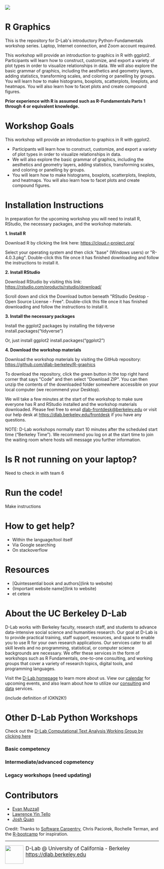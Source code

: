 ![](/visuals/iris_compound.jpg)

# R Graphics

This is the repository for D-Lab's introductory Python-Fundamentals workshop series. Laptop, Internet connection, and Zoom account required.

This workshop will provide an introduction to graphics in R with ggplot2. Participants will learn how to construct, customize, and export a variety of plot types in order to visualize relationships in data. We will also explore the basic grammar of graphics, including the aesthetics and geometry layers, adding statistics, transforming scales, and coloring or panelling by groups. You will learn how to make histograms, boxplots, scatterplots, lineplots, and heatmaps. You will also learn how to facet plots and create compound figures. 

**Prior experience with R is assumed such as R-Fundamentals Parts 1 through 4 or equivalent knowledge.**

# Workshop Goals

This workshop will provide an introduction to graphics in R with ggplot2. 
* Participants will learn how to construct, customize, and export a variety of plot types in order to visualize relationships in data. 
* We will also explore the basic grammar of graphics, including the aesthetics and geometry layers, adding statistics, transforming scales, and coloring or panelling by groups. 
* You will learn how to make histograms, boxplots, scatterplots, lineplots, and heatmaps. You will also learn how to facet plots and create compound figures. 

# Installation Instructions

In preparation for the upcoming workshop you will need to install R, RStudio, the necessary packages, and the workshop materials.

**1. Install R**

Download R by clicking the link here: https://cloud.r-project.org/

Select your operating system and then click "base" (Windows users) or "R-4.0.3.pkg". Double-click this file once it has finished downloading and follow the instructions to install it.

**2. Install RStudio**

Download RStudio by visiting this link: https://rstudio.com/products/rstudio/download/

Scroll down and click the Download button beneath "RStudio Desktop - Open Source License - Free". Double-click this file once it has finished downloading and follow the instructions to install it.

**3. Install the necessary packages**

Install the ggplot2 packages by installing the tidyverse
install.packages(“tidyverse”)

Or, just install ggplot2
install.packages(“ggplot2”)

**4. Download the workshop materials**

Download the workshop materials by visiting the GitHub repository: https://github.com/dlab-berkeley/R-graphics 

To download the repository, click the green button in the top right hand corner that says "Code" and then select "Download ZIP". You can then unzip the contents of the downloaded folder somewhere accessible on your local computer (we recommend your Desktop).

We will take a few minutes at the start of the workshop to make sure everyone has R and RStudio installed and the workshop materials downloaded. Please feel free to email dlab-frontdesk@berkeley.edu or visit our help desk at https://dlab.berkeley.edu/frontdesk if you have any questions.

NOTE: D-Lab workshops normally start 10 minutes after the scheduled start time (“Berkeley Time”). We recommend you log on at the start time to join the waiting room where hosts will message you further information. 

# Is R not running on your laptop?

Need to check in with team 6

# Run the code! 

Make instructions

# How to get help?

* Within the language/tool itself
* Via Google searching
* On stackoverflow

# Resources

* [Quintessential book and authors](link to website)
* {Important website name](link to website)
* et cetera

# About the UC Berkeley D-Lab

D-Lab works with Berkeley faculty, research staff, and students to advance data-intensive social science and humanities research. Our goal at D-Lab is to provide practical training, staff support, resources, and space to enable you to use R for your own research applications. Our services cater to all skill levels and no programming, statistical, or computer science backgrounds are necessary. We offer these services in the form of workshops such as R Fundamentals, one-to-one consulting, and working groups that cover a variety of research topics, digital tools, and programming languages.  

Visit the [D-Lab homepage](http://dlab.berkeley.edu/) to learn more about us. View our [calendar](http://dlab.berkeley.edu/calendar-node-field-date) for upcoming events, and also learn about how to utilize our [consulting](http://dlab.berkeley.edu/consulting) and [data](http://dlab.berkeley.edu/data-resources) services. 

(include definition of IOKN2K!)

# Other D-Lab Python Workshops

Check out the [D-Lab Computational Text Analysis Working Group by clicking here](http://dlabctawg.github.io/)

### Basic competency



### Intermediate/advanced copmetency



### Legacy workshops (need updating)


# Contributors 

* [Evan Muzzall](https://dlab.berkeley.edu/people/evan-muzzall)
* [Lawrence Yin Tello](https://dlab.berkeley.edu/people/lawrence-yin-tello)
* [Josh Quan](https://dlab.berkeley.edu/people/josh-quan-0)

Credit: Thanks to [Software Carpentry](http://software-carpentry.org/workshops/), Chris Paciorek, Rochelle Terman, and the [R-bootcamp](https://dlab.berkeley.edu/training/r-bootcamp-3) for inspiration.

---
<div style="display:inline-block;vertical-align:middle;">
<a href="https://dlab.berkeley.edu/" target="_blank">
<img src ="https://dlab.berkeley.edu/sites/default/files/logo.png" width="60" align="left" border=0 style="border:0; text-decoration:none; outline:none">
</a>
</div>
<div style="display:inline-block;vertical-align:middle;align:left">
    <div style="font-size:larger">D-Lab @ University of California - Berkeley
    </br>
    <a href="https://dlab.berkeley.edu" target="_blank">https://dlab.berkeley.edu</a>
    </br>
    &nbsp;
    </div>
</div>
